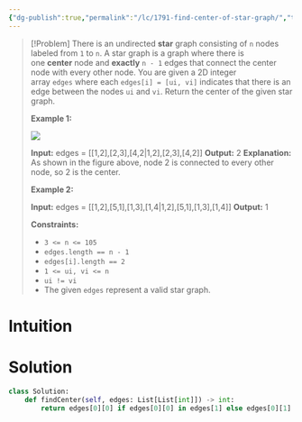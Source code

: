 ```yaml
---
{"dg-publish":true,"permalink":"/lc/1791-find-center-of-star-graph/","tags":["graph"]}
---
```


>[!Problem]
>There is an undirected **star** graph consisting of `n` nodes labeled from `1` to `n`. A star graph is a graph where there is one **center** node and **exactly** `n - 1` edges that connect the center node with every other node.
> You are given a 2D integer array `edges` where each `edges[i] = [ui, vi]` indicates that there is an edge between the nodes `ui` and `vi`. Return the center of the given star graph.
> 
> **Example 1:**
> 
> ![](https://assets.leetcode.com/uploads/2021/02/24/star_graph.png)
> 
> **Input:** edges = [[1,2],[2,3],[4,2\|1,2],[2,3],[4,2]]
> **Output:** 2
> **Explanation:** As shown in the figure above, node 2 is connected to every other node, so 2 is the center.
> 
> **Example 2:**
> 
> **Input:** edges = [[1,2],[5,1],[1,3],[1,4\|1,2],[5,1],[1,3],[1,4]]
> **Output:** 1
> 
> **Constraints:**
> 
> - `3 <= n <= 105`
> - `edges.length == n - 1`
> - `edges[i].length == 2`
> - `1 <= ui, vi <= n`
> - `ui != vi`
> - The given `edges` represent a valid star graph.

# Intuition

# Solution
```python
class Solution:
    def findCenter(self, edges: List[List[int]]) -> int:
        return edges[0][0] if edges[0][0] in edges[1] else edges[0][1]
```
